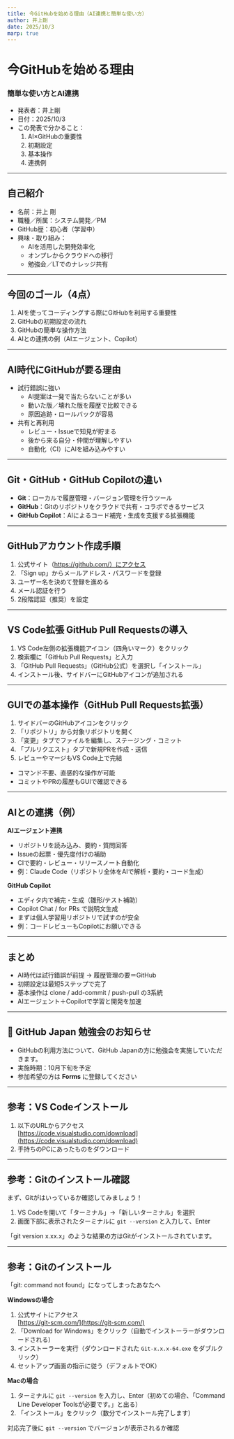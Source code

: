 ```yaml
---
title: 今GitHubを始める理由（AI連携と簡単な使い方）
author: 井上剛
date: 2025/10/3
marp: true
---
```


<!-- 1. タイトル -->
# 今GitHubを始める理由
### 簡単な使い方とAI連携

- 発表者：井上剛
- 日付：2025/10/3
- この発表で分かること：
  1. AI×GitHubの重要性
  2. 初期設定
  3. 基本操作
  4. 連携例

---

<!-- 2. 自己紹介 -->
## 自己紹介

- 名前：井上 剛
- 職種／所属：システム開発／PM
- GitHub歴：初心者（学習中）
- 興味・取り組み：
  - AIを活用した開発効率化
  - オンプレからクラウドへの移行
  - 勉強会／LTでのナレッジ共有

---

<!-- 3. アジェンダ -->
## 今回のゴール（4点）

1. AIを使ってコーディングする際にGitHubを利用する重要性
2. GitHubの初期設定の流れ
3. GitHubの簡単な操作方法
4. AIとの連携の例（AIエージェント、Copilot）

---

<!-- 4. 重要性（AI×バージョン管理） -->
## AI時代にGitHubが要る理由

- 試行錯誤に強い
  - AI提案は一発で当たらないことが多い
  - 動いた版／壊れた版を履歴で比較できる
  - 原因追跡・ロールバックが容易
- 共有と再利用
  - レビュー・Issueで知見が貯まる
  - 後から来る自分・仲間が理解しやすい
  - 自動化（CI）にAIを組み込みやすい

---

<!-- 5. Git・GitHub・GitHub Copilotの違い -->
## Git・GitHub・GitHub Copilotの違い

- **Git**：ローカルで履歴管理・バージョン管理を行うツール
- **GitHub**：Gitのリポジトリをクラウドで共有・コラボできるサービス
- **GitHub Copilot**：AIによるコード補完・生成を支援する拡張機能

---

<!-- 6. GitHubアカウント作成手順 -->
## GitHubアカウント作成手順

1. 公式サイト（https://github.com/）にアクセス
2. 「Sign up」からメールアドレス・パスワードを登録
3. ユーザー名を決めて登録を進める
4. メール認証を行う
5. 2段階認証（推奨）を設定

---

<!-- 7. VS Code拡張「GitHub Pull Requests」インストール -->
## VS Code拡張 GitHub Pull Requestsの導入

1. VS Code左側の拡張機能アイコン（四角いマーク）をクリック
2. 検索欄に「GitHub Pull Requests」と入力
3. 「GitHub Pull Requests」（GitHub公式）を選択し「インストール」
4. インストール後、サイドバーにGitHubアイコンが追加される

---

<!-- 8. GitHub Pull Requests拡張でのGUI操作 -->
## GUIでの基本操作（GitHub Pull Requests拡張）

1. サイドバーのGitHubアイコンをクリック
2. 「リポジトリ」から対象リポジトリを開く
3. 「変更」タブでファイルを編集し、ステージング・コミット
4. 「プルリクエスト」タブで新規PRを作成・送信
5. レビューやマージもVS Code上で完結

- コマンド不要、直感的な操作が可能
- コミットやPRの履歴もGUIで確認できる

---

<!-- 9. 連携例（AIエージェント／Copilot） -->
## AIとの連携（例）

**AIエージェント連携**
- リポジトリを読み込み、要約・質問回答
- Issueの起票・優先度付けの補助
- CIで要約・レビュー・リリースノート自動化
- 例：Claude Code（リポジトリ全体をAIで解析・要約・コード生成）

**GitHub Copilot**
- エディタ内で補完・生成（雛形/テスト補助）
- Copilot Chat / for PRs で説明文生成
- まずは個人学習用リポジトリで試すのが安全
- 例：コードレビューもCopilotにお願いできる

---

<!-- 10. まとめ -->
## まとめ

- AI時代は試行錯誤が前提 → 履歴管理の要＝GitHub
- 初期設定は最短5ステップで完了
- 基本操作は clone / add-commit / push-pull の3系統
- AIエージェント＋Copilotで学習と開発を加速

---

<!-- 11. 勉強会告知 -->
## 📢 GitHub Japan 勉強会のお知らせ

- GitHubの利用方法について、GitHub Japanの方に勉強会を実施していただきます。
- 実施時期：10月下旬を予定
- 参加希望の方は **Forms** に登録してください

---

<!-- 12. 参考：VS Codeインストール -->
## 参考：VS Codeインストール

1. 以下のURLからアクセス  
   [https://code.visualstudio.com/download](https://code.visualstudio.com/download)
2. 手持ちのPCにあったものをダウンロード

---

<!-- 13. 参考：Gitのインストール確認 -->
## 参考：Gitのインストール確認

まず、Gitがはいっているか確認してみましょう！

1. VS Codeを開いて「ターミナル」→「新しいターミナル」を選択
2. 画面下部に表示されたターミナルに `git --version` と入力して、Enter

「git version x.xx.x」のような結果の方はGitがインストールされています。

---

<!-- 14. 参考：Gitのインストール -->
## 参考：Gitのインストール

「git: command not found」になってしまったあなたへ

**Windowsの場合**
1. 公式サイトにアクセス  
   [https://git-scm.com/](https://git-scm.com/)
2. 「Download for Windows」をクリック（自動でインストーラーがダウンロードされる）
3. インストーラーを実行（ダウンロードされた `Git-x.x.x-64.exe` をダブルクリック）
4. セットアップ画面の指示に従う（デフォルトでOK）

**Macの場合**
1. ターミナルに `git --version` を入力し、Enter（初めての場合、「Command Line Developer Toolsが必要です。」と出る）
2. 「インストール」をクリック（数分でインストール完了します）

対応完了後に `git --version` でバージョンが表示されるか確認
